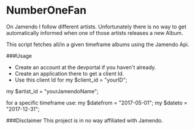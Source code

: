 # NumberOneFan

On Jamendo I follow different artists. Unfortunately there is no way to get automatically informed when one of those artists releases a new Album.

This script fetches all/in a given timeframe albums using the Jamendo Api.

###Usage
+ Create an account at the devportal if you haven't already.
+ Create an application there to get a client Id.
+ Use this client Id for my $client_id = "yourID";

my $artist_id = "yourJamendoName";

for a specific timeframe use:
my $datefrom = "2017-05-01";
my $dateto = "2017-12-31";

###Disclaimer
This project is in no way affiliated with Jamendo.
